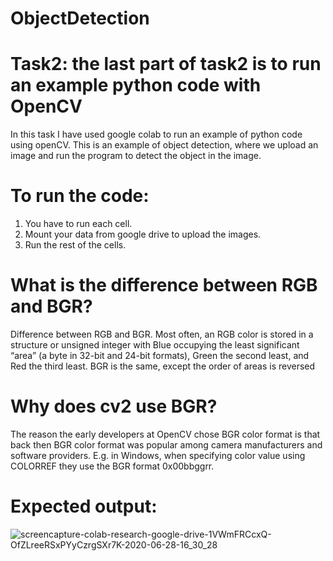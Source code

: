 # ObjectDetection
# Task2: the last part of task2 is to run an example python code with OpenCV 

In this task I have used google colab to run an example of python code using openCV. This is an example of object detection, where we upload an image and run the program to detect the object in the image.

# To run the code:
1. You have to run each cell.
2. Mount your data from google drive to upload the images.
3. Run the rest of the cells.

# What is the difference between RGB and BGR?
Difference between RGB and BGR. Most often, an RGB color is stored in a structure or unsigned integer with Blue occupying the least significant “area” (a byte in 32-bit and 24-bit formats), Green the second least, and Red the third least. BGR is the same, except the order of areas is reversed

# Why does cv2 use BGR?
The reason the early developers at OpenCV chose BGR color format is that back then BGR color format was popular among camera manufacturers and software providers. E.g. in Windows, when specifying color value using COLORREF they use the BGR format 0x00bbggrr.

# Expected output: 
![screencapture-colab-research-google-drive-1VWmFRCcxQ-OfZLreeRSxPYyCzrgSXr7K-2020-06-28-16_30_28](https://user-images.githubusercontent.com/50755701/85949001-bbf8dc80-b95c-11ea-9248-d2180d19b808.png)

